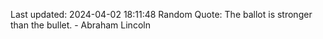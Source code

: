 Last updated: 2024-04-02 18:11:48
Random Quote: The ballot is stronger than the bullet. - Abraham Lincoln